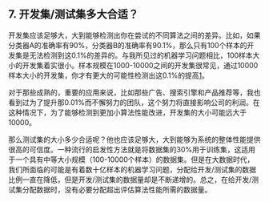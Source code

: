 ## 7. 开发集/测试集多大合适？

开发集应该足够大，大到能够检测出你在尝试的不同算法之间的差异。比如，如果分类器A的准确率有90%，分类器B的准确率有90.1%，那么只有100个样本的开发集是无法检测到这0.1%的差异的。与我所见过的机器学习问题相比，100样本大小的开发集着实很小。样本规模在1000-10000之间的开发集很常见，通过10000样本大小的开发集，你才有更大的可能性检测出这0.1%的提高[1]。

>[1]:理论上，我们还可以在开发集上测试算法的改变能否产生统计意义上的显著差异。事实上，大多数团队不会为此而操心（除非他们正在准备发表学术论文），而且我通常没有发现对测量中期进展有用的统计显着性检验。

对于那些成熟的，重要的应用来说，比如那些广告、搜索引擎和产品推荐等，我也看到过为了提升那0.01%而不懈努力的团队，这个努力将直接影响公司的利润。在这种情况下，为了能够检测到更加小算法性能改进，开发集的大小可能远大于10000。

那么测试集的大小多少合适呢？他也应该足够大，大到能够为系统的整体性能提供很高的可信度。一种流行的启发性方法就是将数据集的30%用于训练集，这适用于一个具有中等大小规模（100-10000个样本）的数据集。但是在大数据时代，我们所面临的可能是有着数十亿样本的机器学习问题，分配给开发/测试集的数据比例一直在降低，但是开发/测试集的数据量却是不断递增的。总之，在给开发/测试集分配数据时，没有必要分配超出评估算法性能所需的数据量。